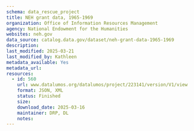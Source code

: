 ```yaml
---
schema: data_rescue_project 
title: NEH grant data, 1965-1969
organization: Office of Information Resources Management
agency: National Endowment for the Humanities
websites: neh.gov
data_source: catalog.data.gov/dataset/neh-grant-data-1965-1969
description: 
last_modified: 2025-03-21
last_modified_by: Kathleen
metadata_available: Yes
metadata_url: 
resources:
  - id: 560
    url: www.datalumos.org/datalumos/project/223141/version/V1/view
    format: JSON, XML
    status: Finished
    size: 
    download_date: 2025-03-16
    maintainer: DRP, DL
    notes: 
---
```

